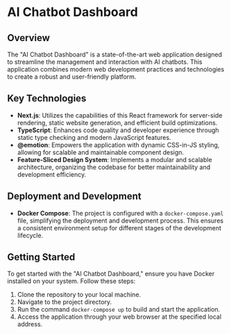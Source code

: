 # AI Chatbot Dashboard

## Overview

The "AI Chatbot Dashboard" is a state-of-the-art web application designed to streamline the management and interaction with AI chatbots. This application combines modern web development practices and technologies to create a robust and user-friendly platform.

## Key Technologies

- **Next.js**: Utilizes the capabilities of this React framework for server-side rendering, static website generation, and efficient build optimizations.
- **TypeScript**: Enhances code quality and developer experience through static type checking and modern JavaScript features.
- **@emotion**: Empowers the application with dynamic CSS-in-JS styling, allowing for scalable and maintainable component design.
- **Feature-Sliced Design System**: Implements a modular and scalable architecture, organizing the codebase for better maintainability and development efficiency.

## Deployment and Development

- **Docker Compose**: The project is configured with a `docker-compose.yaml` file, simplifying the deployment and development process. This ensures a consistent environment setup for different stages of the development lifecycle.

## Getting Started

To get started with the "AI Chatbot Dashboard," ensure you have Docker installed on your system. Follow these steps:

1. Clone the repository to your local machine.
2. Navigate to the project directory.
3. Run the command `docker-compose up` to build and start the application.
4. Access the application through your web browser at the specified local address.
